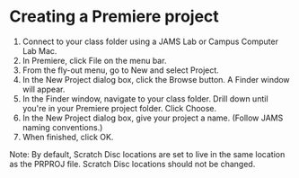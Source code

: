 # Creating a Premiere project

1. Connect to your class folder using a JAMS Lab or Campus Computer Lab Mac.
2. In Premiere, click File on the menu bar.
3. From the fly-out menu, go to New and select Project.
4. In the New Project dialog box, click the Browse button. A Finder window will appear.
5. In the Finder window, navigate to your class folder. Drill down until you're in your Premiere project folder. Click Choose.
6. In the New Project dialog box, give your project a name. \(Follow JAMS naming conventions.\)
7. When finished, click OK.

Note: By default, Scratch Disc locations are set to live in the same location as the PRPROJ file. Scratch Disc locations should not be changed. 

